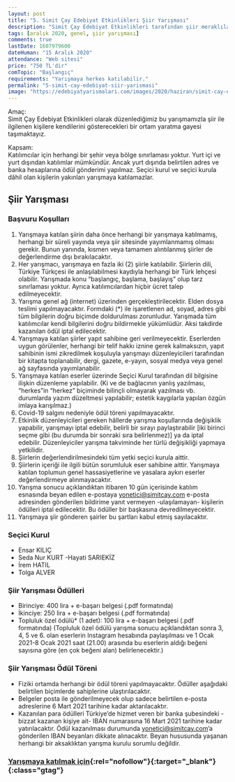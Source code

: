 ```yaml
---
layout: post
title: "5. Simit Çay Edebiyat Etkinlikleri Şiir Yarışması"
description: "Simit Çay Edebiyat Etkinlikleri tarafından şiir meraklılarını yazmaya özendirmek amacıyla 5.si düzenlenen “Başlangıç” konulu 2020 Şiir Yarışması başlıyor."
tags: [aralık 2020, genel, şiir yarışması]
comments: true
lastDate: 1607979600  
dateHuman: "15 Aralık 2020"
attendance: "Web sitesi"
price: "750 TL'dir"
comTopic: "Başlangıç"
requirements: "Yarışmaya herkes katılabilir."
permalink: "5-simit-cay-edebiyat-siir-yarismasi"
image: "https://edebiyatyarismalari.com/images/2020/haziran/simit-cay-edebiyat-siir-yarismasi.jpg"
---
```


Amaç:  
Simit Çay Edebiyat Etkinlikleri olarak düzenlediğimiz bu yarışmamızla şiir ile ilgilenen kişilere kendilerini gösterecekleri bir ortam yaratma gayesi taşımaktayız.  

Kapsam:  
Katılımcılar için herhangi bir şehir veya bölge sınırlaması yoktur. Yurt içi ve yurt dışından katılımlar mümkündür. Ancak yurt dışında belirtilen adres ve banka hesaplarına ödül gönderimi yapılmaz. Seçici kurul ve seçici kurula dâhil olan kişilerin yakınları yarışmaya katılamazlar.  

## Şiir Yarışması

### Başvuru Koşulları
1. Yarışmaya katılan şiirin daha önce herhangi bir yarışmaya katılmamış, herhangi bir süreli yayında veya şiir sitesinde yayımlanmamış olması gerekir. Bunun yanında, kısmen veya tamamen alıntılanmış şiirler de değerlendirme dışı bırakılacaktır.
2. Her yarışmacı, yarışmaya en fazla iki (2) şiirle katılabilir. Şiirlerin dili, Türkiye Türkçesi ile anlaşılabilmesi kaydıyla herhangi bir Türk lehçesi olabilir. Yarışmada konu “başlangıç, başlama, başlayış” olup tarz sınırlaması yoktur. Ayrıca katılımcılardan hiçbir ücret talep edilmeyecektir.
3. Yarışma genel ağ (internet) üzerinden gerçekleştirilecektir. Elden dosya teslimi yapılmayacaktır. Formdaki (*) ile işaretlenen ad, soyad, adres gibi tüm bilgilerin doğru biçimde doldurulması zorunludur. Yarışmada tüm katılımcılar kendi bilgilerini doğru bildirmekle yükümlüdür. Aksi takdirde kazanılan ödül iptal edilecektir.
4. Yarışmaya katılan şiirler yapıt sahibine geri verilmeyecektir. Eserlerden uygun görülenler, herhangi bir telif hakkı iznine gerek kalmaksızın, yapıt sahibinin ismi zikredilmek koşuluyla yarışmayı düzenleyicileri tarafından bir kitapta toplanabilir, dergi, gazete, e-yayın, sosyal medya veya genel ağ sayfasında yayımlanabilir.
5. Yarışmaya katılan eserler üzerinde Seçici Kurul tarafından dil bilgisine ilişkin düzenleme yapılabilir. (Ki ve de bağlacının yanlış yazılması, “herkes”in “herkez” biçiminde bilinçli olmayarak yazılması vb. durumlarda yazım düzeltmesi yapılabilir; estetik kaygılarla yapılan özgün imlaya karışılmaz.)
6. Covid-19 salgını nedeniyle ödül töreni yapılmayacaktır. 
7. Etkinlik düzenleyicileri gereken hâllerde yarışma koşullarında değişiklik yapabilir, yarışmayı iptal edebilir, belirli bir sırayı paylaştırabilir [iki birinci seçme gibi (bu durumda bir sonraki sıra belirlenmez)] ya da iptal edebilir. Düzenleyiciler yarışma takviminde her türlü değişikliği yapmaya yetkilidir.
8. Şiirlerin değerlendirilmesindeki tüm yetki seçici kurula aittir.
9. Şiirlerin içeriği ile ilgili bütün sorumluluk eser sahibine aittir. Yarışmaya katılan toplumun genel hassasiyetlerine ve yasalara aykırı eserler değerlendirmeye alınmayacaktır.
10. Yarışma sonucu açıklandıktan itibaren 10 gün içerisinde katılım esnasında beyan edilen e-postaya yonetici@simitcay.com e-posta adresinden gönderilen bildirime yanıt vermeyen -ulaşılamayan- kişilerin ödülleri iptal edilecektir. Bu ödüller bir başkasına devredilmeyecektir.
11. Yarışmaya şiir gönderen şairler bu şartları kabul etmiş sayılacaktır.

### Seçici Kurul
- Ensar KILIÇ
- Seda Nur KURT
-Hayati SARIEKİZ
- İrem HATIL
- Tolga ALVER

### Şiir Yarışması Ödülleri
- Birinciye: 400 lira + e-başarı belgesi (.pdf formatında)
- İkinciye: 250 lira + e-başarı belgesi (.pdf formatında)
- Topluluk özel ödülü* (1 adet): 100 lira + e-başarı belgesi (.pdf formatında) (Topluluk özel ödülü yarışma sonucu açıklandıktan sonra 3, 4, 5 ve 6. olan eserlerin Instagram hesabında paylaşılması ve 1 Ocak 2021-8 Ocak 2021 saat (21.00) arasında bu eserlerin aldığı beğeni sayısına göre (en çok beğeni alan) belirlenecektir.)

### Şiir Yarışması Ödül Töreni
- Fiziki ortamda herhangi bir ödül töreni yapılmayacaktır. Ödüller aşağıdaki belirtilen biçimlerde sahiplerine ulaştırılacaktır.
- Belgeler posta ile gönderilmeyecek olup sadece belirtilen e-posta adreslerine 6 Mart 2021 tarihine kadar aktarılacaktır.
- Kazanılan para ödülleri Türkiye’de hizmet veren bir banka şubesindeki -bizzat kazanan kişiye ait- IBAN numarasına 16 Mart 2021 tarihine kadar yatırılacaktır. Ödül kazanılması durumunda yonetici@simitcay.com’a gönderilen IBAN beyanları dikkate alınacaktır. Beyan hususunda yaşanan herhangi bir aksaklıktan yarışma kurulu sorumlu değildir.

### [Yarışmaya katılmak için](http://simitcay.com/wp-admin/admin-ajax.php?action=frm_forms_preview&form=2020-siir-yarismasi-simit-cay-edebiyat-etkinlikleri&ref=edebiyatyarismalari.com){:rel="nofollow"}{:target="_blank"}{:class="gtag"}